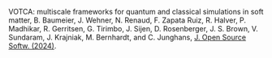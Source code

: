 VOTCA: multiscale frameworks for quantum and classical simulations in soft matter,
B. Baumeier, J. Wehner, N. Renaud, F. Zapata Ruiz, R. Halver, P. Madhikar, R. Gerritsen, G. Tirimbo, J. Sijen, D. Rosenberger, J. S. Brown, V. Sundaram, J. Krajniak, M. Bernhardt, and C. Junghans,
[J. Open Source Softw. (2024)](https://doi.org/10.21105/joss.06795).
